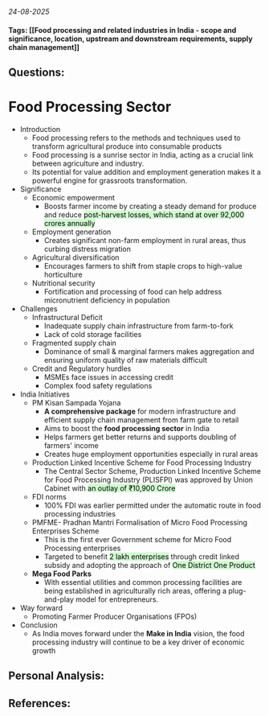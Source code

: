 *24-08-2025*
#### Tags: [[Food processing and related industries in India - scope and significance, location, upstream and downstream requirements, supply chain management]]


## Questions:



# Food Processing Sector

- Introduction
	- Food processing refers to the methods and techniques used to transform agricultural produce into consumable products
	- Food processing is a sunrise sector in India, acting as a crucial link between agriculture and industry.
	- Its potential for value addition and employment generation makes it a powerful engine for grassroots transformation.
- Significance
	- Economic empowerment
		- Boosts farmer income by creating a steady demand for produce and reduce <mark style="background: #BBFABBA6;">post-harvest losses, which stand at over 92,000 crores annually</mark>
	- Employment generation
		- Creates significant non-farm employment in rural areas, thus curbing distress migration
	- Agricultural diversification
		- Encourages farmers to shift from staple crops to high-value horticulture
	- Nutritional security
		- Fortification and processing of food can help address micronutrient deficiency in population
- Challenges
	- Infrastructural Deficit
		- Inadequate supply chain infrastructure from farm-to-fork
		- Lack of cold storage facilities
	- Fragmented supply chain
		- Dominance of small & marginal farmers makes aggregation and ensuring uniform quality of raw materials difficult
	- Credit and Regulatory hurdles
		- MSMEs face issues in accessing credit
		- Complex food safety regulations
- India Initiatives
	- PM Kisan Sampada Yojana
		- **A comprehensive package** for modern infrastructure and efficient supply chain management from farm gate to retail
		- Aims to boost the **food processing sector** in India
		- Helps farmers get better returns and supports doubling of farmers' income
		- Creates huge employment opportunities especially in rural areas
	- Production Linked Incentive Scheme for Food Processing Industry
		- The Central Sector Scheme, Production Linked Incentive Scheme for Food Processing Industry (PLISFPI) was approved by Union Cabinet with <mark style="background: #BBFABBA6;">an outlay of ₹10,900 Crore</mark>
	- FDI norms
		- 100% FDI was earlier permitted under the automatic route in food processing industries
	- PMFME- Pradhan Mantri Formalisation of Micro Food Processing Enterprises Scheme
		- This is the first ever Government scheme for Micro Food Processing enterprises
		- Targeted to benefit <mark style="background: #BBFABBA6;">2 lakh enterprises</mark> through credit linked subsidy and adopting the approach of <mark style="background: #BBFABBA6;">One District One Product</mark>
	- **Mega Food Parks** 
		- With essential utilities and common processing facilities are being established in agriculturally rich areas, offering a plug-and-play model for entrepreneurs.
- Way forward
	- Promoting Farmer Producer Organisations (FPOs)
- Conclusion
	- As India moves forward under the **Make in India** vision, the food processing industry will continue to be a key driver of economic growth




## Personal Analysis:


## References: